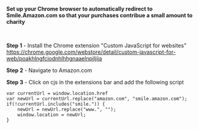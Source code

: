 **Set up your Chrome browser to automatically redirect to Smile.Amazon.com so that your purchases contribue a small amount to charity**


<br />

**Step 1** - Install the Chrome extension "Custom JavaScript for websites"
https://chrome.google.com/webstore/detail/custom-javascript-for-web/poakhlngfciodnhlhhgnaaelnpjljija

**Step 2** - Navigate to Amazon.com

**Step 3** - Click on cjs in the extensions bar and add the following script

```
var currentUrl = window.location.href
var newUrl = currentUrl.replace("amazon.com", "smile.amazon.com");
if(!currentUrl.includes("smile.")) {
    newUrl = newUrl.replace("www.", "");
    window.location = newUrl;
}
```

